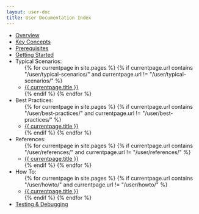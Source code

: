 ```yaml
---
layout: user-doc
title: User Documentation Index
---
```


<ul>
  <li><a href="/user/overview/">Overview</a></li>
  <li><a href="/user/key-concepts/" >Key Concepts</a></li>
  <li><a href="/user/prerequisites/" >Prerequisites</a></li>
  <li><a href="/user/getting-started/" >Getting Started</a></li>
  <li>Typical Scenarios: 
    <ul>
      {% for currentpage in site.pages %}
        {% if currentpage.url contains "/user/typical-scenarios/" and currentpage.url != "/user/typical-scenarios/" %}
        <li><a href="{{ currentpage.url }}">{{ currentpage.title }}</a></li>
        {% endif %}
      {% endfor %}
    </ul>
  </li>
  <li>Best Practices:
    <ul>
      {% for currentpage in site.pages %}
        {% if currentpage.url contains "/user/best-practices/" and currentpage.url != "/user/best-practices/" %}
        <li><a href="{{ currentpage.url }}">{{ currentpage.title }}</a></li>
        {% endif %}
      {% endfor %}
    </ul>
  </li>
  <li>References:
    <ul>
      {% for currentpage in site.pages %}
        {% if currentpage.url contains "/user/references/" and currentpage.url != "/user/references/" %}
        <li><a href="{{ currentpage.url }}">{{ currentpage.title }}</a></li>
        {% endif %}
      {% endfor %}
    </ul>
  </li>
  <li>How To:
    <ul>
      {% for currentpage in site.pages %}
        {% if currentpage.url contains "/user/howto/" and currentpage.url != "/user/howto/" %}
        <li><a href="{{ currentpage.url }}">{{ currentpage.title }}</a></li>
        {% endif %}
      {% endfor %}
    </ul>
  </li>
  <li><a href="/user/testing/">Testing & Debugging</a></li>
</ul>